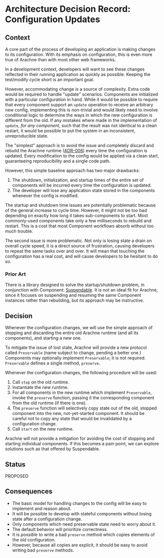 # Architecture Decision Record: Configuration Updates

## Context

A core part of the process of developing an application is making changes to its configuration. With its emphasis on configuration, this is even more true of Arachne than with most other web frameworks.

In a development context, developers will want to see these changes reflected in their running application as quickly as possible. Keeping the test/modify cycle short is an important goal.

However, accommodating change is a source of complexity. Extra code would be required to handle  "update" scenarios. Components are initialized with a particular configuration in hand. While it would be possible to require that every component support an `update` operation to receive an arbitrary new config, implementing this is non-trivial and would likely need to involve conditional logic to determine the ways in which the new configuration is different from the old. If any mistakes where made in the implementation of `update`, *for any component*, such that the result was not identical to a clean restart, it would be possible to put the system in an inconsistent, unreproducible state.

The "simplest" approach is to avoid the issue and completely discard and rebuild the Arachne runtime ([ADR-006](adr-006-core-runtime)) every time the configuration is updated. Every modification to the config would be applied via a clean start, guaranteeing reproducibility and a single code path.

However, this simple baseline approach has two major drawbacks:

1. The shutdown, initialization, and startup times of the entire set of components will be incurred every time the configuration is updated.
2. The developer will lose any application state stored in the components whenever the config is modified.

The startup and shutdown time issues are potentially problematic because of the general increase to cycle time. However, it might not be too bad depending on exactly how long it takes sub-components to start. Most commonly-used components take only a few milliseconds to rebuild and restart. This is a cost that most Component workflows absorb without too much trouble.

The second issue is more problematic. Not only is losing state a drain on overall cycle speed, it is a direct source of frustration, causing developers to repeat the same tasks over and over. It will mean that touching the configuration has a real cost, and will cause developers to be hesitant to do so.


### Prior Art

There is a library designed to solve the startup/shutdown problem, in conjunction with Component: [Suspendable](https://github.com/weavejester/suspendable). It is not an ideal fit for Arachne, since it focuses on suspending and resuming the same Component instances rather than rebuilding, but its approach may be instructive.

## Decision

Whenever the configuration changes, we will use the simple approach of stopping and discarding the entire old Arachne runtime (and all its components), and starting a new one.

To mitigate the issue of lost state, Arachne will provide a new protocol called `Preservable` (name subject to change, pending a better one.) Components may optionally implement `Preservable`; it is not required. `Preservable` defines a single method, `preserve`. 

Whenever the configuration changes, the following procedure will be used:

1. Call `stop` on the old runtime.
2. Instantiate the new runtime.
3. For all components in the new runtime which implement `Preservable`, invoke the `preserve` function, passing it the corresponding component from the old runtime (if there is one).
4. The `preserve` function will selectively copy state out of the old, stopped component into the new, not-yet-started component. It should be careful not to copy any state that would be invalidated by a configuration change.
5. Call `start` on the new runtime.

Arachne will not provide a mitigation for avoiding the cost of stopping and starting individual components. If this becomes a pain point, we can explore solutions such as that offered by Suspendable.
 
## Status

PROPOSED

## Consequences

- The basic model for handling changes to the config will be easy to implement and reason about.
- It will be possible to develop with stateful components without losing state after a configuration change.
- Only components which need preservable state need to worry about it.
- The default behavior will prioritize correctness.
- It is _possible_ to write a bad `preserve` method which copies elements of the old configuration.
- However, because all copies are explicit, it should be easy to avoid writing bad `preserve` methods.

